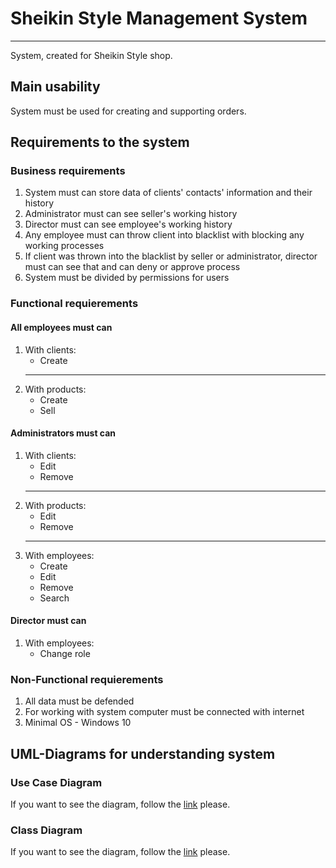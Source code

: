 # Sheikin Style Management System

----

System, created for Sheikin Style shop.

## Main usability

System must be used for creating and supporting orders.

## Requirements to the system

### Business requirements

1. System must can store data of clients' contacts' information and their history
2. Administrator must can see seller's working history
3. Director must can see employee's working history
4. Any employee must can throw client into blacklist with blocking any working processes
5. If client was thrown into the blacklist by seller or administrator, director must can see that and can deny or approve process
6. System must be divided by permissions for users

### Functional requierements

#### All employees must can

1. With clients:
    * Create
    ----
2. With products:
    * Create
    * Sell

#### Administrators must can

1. With clients:
    * Edit
    * Remove
    ----
2. With products:
    * Edit
    * Remove
    ----
3. With employees:
    * Create
    * Edit
    * Remove
    * Search

#### Director must can

1. With employees:
    * Сhange role

### Non-Functional requierements

1. All data must be defended
2. For working with system computer must be connected with internet
3. Minimal OS - Windows 10

## UML-Diagrams for understanding system

### Use Case Diagram

If you want to see the diagram, follow the [link](https://drive.google.com/file/d/1c9xKUa2ro98d_peI88OHFSls7ytaNNCj/view?usp=sharing) please.

### Class Diagram

If you want to see the diagram, follow the [link](https://drive.google.com/file/d/1lvVfzWlhxqW8xKBQ54CCJujteGVM9j0T/view?usp=sharing) please.
